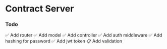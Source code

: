 # Contract Server

### Todo

✅ Add router
✅ Add model
✅ Add controller
✅ Add auth middleware
✅ Add hashing for password
✅ Add jwt token
📋 Add validation
